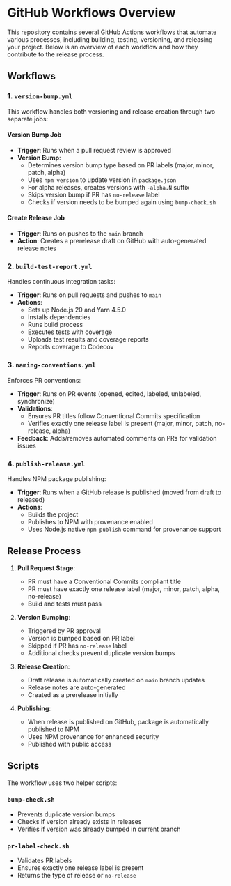 # GitHub Workflows Overview

This repository contains several GitHub Actions workflows that automate various processes, including building, testing, versioning, and releasing your project. Below is an overview of each workflow and how they contribute to the release process.

## Workflows

### 1. `version-bump.yml`

This workflow handles both versioning and release creation through two separate jobs:

#### Version Bump Job

- **Trigger**: Runs when a pull request review is approved
- **Version Bump**:
  - Determines version bump type based on PR labels (major, minor, patch, alpha)
  - Uses `npm version` to update version in `package.json`
  - For alpha releases, creates versions with `-alpha.N` suffix
  - Skips version bump if PR has `no-release` label
  - Checks if version needs to be bumped again using `bump-check.sh`

#### Create Release Job

- **Trigger**: Runs on pushes to the `main` branch
- **Action**: Creates a prerelease draft on GitHub with auto-generated release notes

### 2. `build-test-report.yml`

Handles continuous integration tasks:

- **Trigger**: Runs on pull requests and pushes to `main`
- **Actions**:
  - Sets up Node.js 20 and Yarn 4.5.0
  - Installs dependencies
  - Runs build process
  - Executes tests with coverage
  - Uploads test results and coverage reports
  - Reports coverage to Codecov

### 3. `naming-conventions.yml`

Enforces PR conventions:

- **Trigger**: Runs on PR events (opened, edited, labeled, unlabeled, synchronize)
- **Validations**:
  - Ensures PR titles follow Conventional Commits specification
  - Verifies exactly one release label is present (major, minor, patch, no-release, alpha)
- **Feedback**: Adds/removes automated comments on PRs for validation issues

### 4. `publish-release.yml`

Handles NPM package publishing:

- **Trigger**: Runs when a GitHub release is published (moved from draft to released)
- **Actions**:
  - Builds the project
  - Publishes to NPM with provenance enabled
  - Uses Node.js native `npm publish` command for provenance support

## Release Process

1. **Pull Request Stage**:

   - PR must have a Conventional Commits compliant title
   - PR must have exactly one release label (major, minor, patch, alpha, no-release)
   - Build and tests must pass

2. **Version Bumping**:

   - Triggered by PR approval
   - Version is bumped based on PR label
   - Skipped if PR has `no-release` label
   - Additional checks prevent duplicate version bumps

3. **Release Creation**:

   - Draft release is automatically created on `main` branch updates
   - Release notes are auto-generated
   - Created as a prerelease initially

4. **Publishing**:
   - When release is published on GitHub, package is automatically published to NPM
   - Uses NPM provenance for enhanced security
   - Published with public access

## Scripts

The workflow uses two helper scripts:

### `bump-check.sh`

- Prevents duplicate version bumps
- Checks if version already exists in releases
- Verifies if version was already bumped in current branch

### `pr-label-check.sh`

- Validates PR labels
- Ensures exactly one release label is present
- Returns the type of release or `no-release`